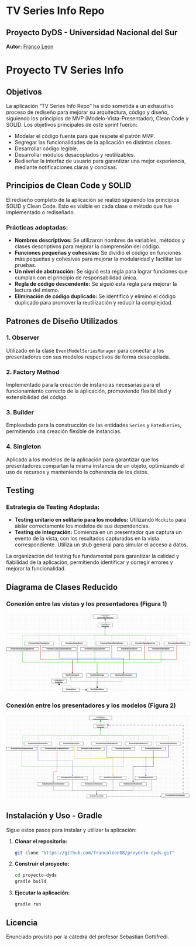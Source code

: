 # TV Series Info Repo

## Proyecto DyDS - Universidad Nacional del Sur

**Autor:** [Franco Leon](https://github.com/francoleon08)

# Proyecto TV Series Info

## Objetivos

La aplicación “TV Series Info Repo” ha sido sometida a un exhaustivo proceso de rediseño para mejorar su arquitectura, código y diseño, siguiendo los principios de MVP (Modelo-Vista-Presentador), Clean Code y SOLID. Los objetivos principales de este sprint fueron:

- Modelar el código fuente para que respete el patrón MVP.
- Segregar las funcionalidades de la aplicación en distintas clases.
- Desarrollar código legible.
- Desarrollar módulos desacoplados y reutilizables.
- Rediseñar la interfaz de usuario para garantizar una mejor experiencia, mediante notificaciones claras y concisas.

## Principios de Clean Code y SOLID

El rediseño completo de la aplicación se realizó siguiendo los principios SOLID y Clean Code. Esto es visible en cada clase o método que fue implementado o rediseñado.

### Prácticas adoptadas:

- **Nombres descriptivos:** Se utilizaron nombres de variables, métodos y clases descriptivos para mejorar la comprensión del código.
- **Funciones pequeñas y cohesivas:** Se dividió el código en funciones más pequeñas y cohesivas para mejorar la modularidad y facilitar las pruebas.
- **Un nivel de abstracción:** Se siguió esta regla para lograr funciones que cumplan con el principio de responsabilidad única.
- **Regla de código descendente:** Se siguió esta regla para mejorar la lectura del mismo.
- **Eliminación de código duplicado:** Se identificó y eliminó el código duplicado para promover la reutilización y reducir la complejidad.

## Patrones de Diseño Utilizados

### 1. Observer
Utilizado en la clase `EventModelSeriesManager` para conectar a los presentadores con sus modelos respectivos de forma desacoplada.

### 2. Factory Method
Implementado para la creación de instancias necesarias para el funcionamiento correcto de la aplicación, promoviendo flexibilidad y extensibilidad del código.

### 3. Builder
Empleadado para la construcción de las entidades `Series` y `RatedSeries`, permitiendo una creación flexible de instancias.

### 4. Singleton
Aplicado a los modelos de la aplicación para garantizar que los presentadores compartan la misma instancia de un objeto, optimizando el uso de recursos y manteniendo la coherencia de los datos.

## Testing

### Estrategia de Testing Adoptada:

- **Testing unitario en solitario para los modelos:** Utilizando `Mockito` para aislar correctamente los modelos de sus dependencias.
- **Testing de integración:** Comienza en un presentador que captura un evento de la vista, con los resultados capturados en la vista correspondiente. Utiliza un stub general para simular el acceso a datos.

La organización del testing fue fundamental para garantizar la calidad y fiabilidad de la aplicación, permitiendo identificar y corregir errores y mejorar la funcionalidad.

## Diagrama de Clases Reducido

### Conexión entre las vistas y los presentadores (Figura 1)

![Figura 1](assets/MV.png)

### Conexión entre los presentadores y los modelos (Figura 2)

![Figura 2](assets/MP.png)

## Instalación y Uso - Gradle

Sigue estos pasos para instalar y utilizar la aplicación:

1. **Clonar el repositorio:**
   ```bash
   git clone "https://github.com/francoleon08/proyecto-dyds.git"
   ```
2. **Construir el proyecto:**
   ```bash
   cd proyecto-dyds
   gradle build
   ```
3. **Ejecutar la aplicación:**
   ```bash
   gradle run
   ```

## Licencia
Enunciado provisto por la cátedra del profesor Sebastian Gottifredi.
